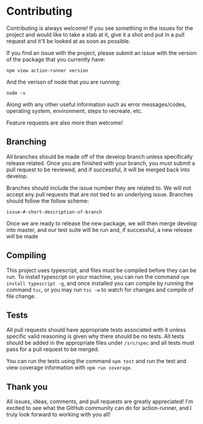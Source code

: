 # Contributing

Contributing is always welcome! If you see something in the issues for the project and would like to take a stab at it, give it a shot and put in a pull request and it'll be looked at as soon as possible.

If you find an issue with the project, please submit an issue with the version of the package that you currently have:

`npm view action-runner version`

And the verison of node that you are running:

`node -v`

Along with any other useful information such as error messages/codes, operating system, environment, steps to recreate, etc.

Feature requests are also more than welcome!

## Branching

All branches should be made off of the develop branch unless specifically release related. Once you are finished with your branch, you must submit a pull request to be reviewed, and if successful, it will be merged back into develop.

Branches should include the issue number they are related to. We will not accept any pull requests that are not tied to an underlying issue. Branches should follow the follow scheme:

`issue-#-short-description-of-branch`

Once we are ready to release the new package, we will then merge develop into master, and our test suite will be run and, if successful, a new release will be made

## Compiling

This project uses typescript, and files must be compiled before they can be run. To install typescript on your machine, you can run the command `npm install typescript -g`, and once installed you can compile by running the command `tsc`, or you may run `tsc -w` to watch for changes and compile of file change.

## Tests

All pull requests should have appropriate tests associated with it unless specific valid reasoning is given why there should be no tests. All tests should be added in the appropriate files under `/src/spec` and all tests must pass for a pull request to be merged.

You can run the tests using the command `npm test` and run the test and view coverage information with `npm run coverage`.

## Thank you

All issues, ideas, comments, and pull requests are greatly appreciated! I'm excited to see what the GitHub community can do for action-runner, and I truly look forward to working with you all!
